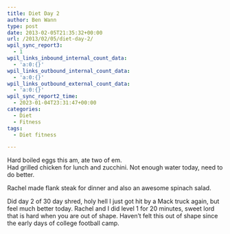 ```yaml
---
title: Diet Day 2
author: Ben Wann
type: post
date: 2013-02-05T21:35:32+00:00
url: /2013/02/05/diet-day-2/
wpil_sync_report3:
  - 1
wpil_links_inbound_internal_count_data:
  - 'a:0:{}'
wpil_links_outbound_internal_count_data:
  - 'a:0:{}'
wpil_links_outbound_external_count_data:
  - 'a:0:{}'
wpil_sync_report2_time:
  - 2023-01-04T23:31:47+00:00
categories:
  - Diet
  - Fitness
tags:
  - Diet fitness

---
```

Hard boiled eggs this am, ate two of em.  
Had grilled chicken for lunch and zucchini. Not enough water today, need to do better. 

Rachel made flank steak for dinner and also an awesome spinach salad. 

Did day 2 of 30 day shred, holy hell I just got hit by a Mack truck again, but feel much better today. Rachel and I did level 1 for 20 minutes, sweet lord that is hard when you are out of shape. Haven&#8217;t felt this out of shape since the early days of college football camp.